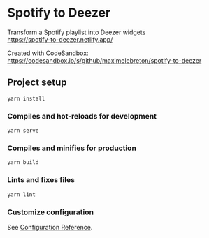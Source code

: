 # Spotify to Deezer
Transform a Spotify playlist into Deezer widgets  
https://spotify-to-deezer.netlify.app/

Created with CodeSandbox:  
  https://codesandbox.io/s/github/maximelebreton/spotify-to-deezer

## Project setup
```
yarn install
```

### Compiles and hot-reloads for development
```
yarn serve
```

### Compiles and minifies for production
```
yarn build
```

### Lints and fixes files
```
yarn lint
```

### Customize configuration
See [Configuration Reference](https://cli.vuejs.org/config/).
